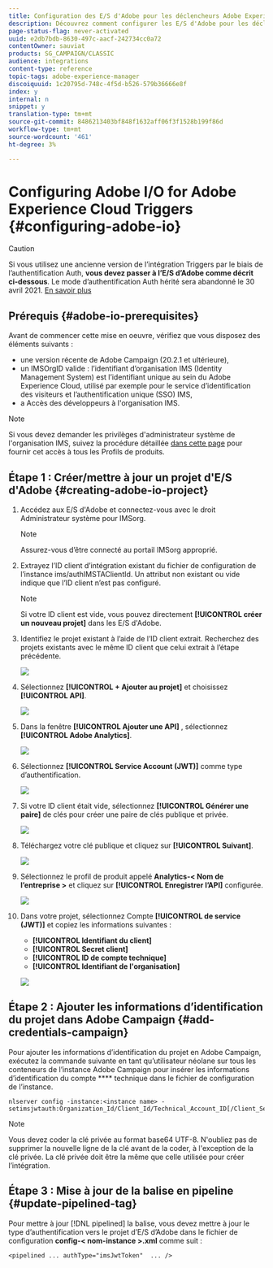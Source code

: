 ```yaml
---
title: Configuration des E/S d'Adobe pour les déclencheurs Adobe Experience Cloud
description: Découvrez comment configurer les E/S d'Adobe pour les déclencheurs Adobe Experience Cloud
page-status-flag: never-activated
uuid: e2db7bdb-8630-497c-aacf-242734cc0a72
contentOwner: sauviat
products: SG_CAMPAIGN/CLASSIC
audience: integrations
content-type: reference
topic-tags: adobe-experience-manager
discoiquuid: 1c20795d-748c-4f5d-b526-579b36666e8f
index: y
internal: n
snippet: y
translation-type: tm+mt
source-git-commit: 8486213403bf848f1632aff06f3f1528b199f86d
workflow-type: tm+mt
source-wordcount: '461'
ht-degree: 3%

---
```



# Configuring Adobe I/O for Adobe Experience Cloud Triggers {#configuring-adobe-io}

>[!CAUTION]
>
>Si vous utilisez une ancienne version de l’intégration Triggers par le biais de l’authentification Auth, **vous devez passer à l’E/S d’Adobe comme décrit ci-dessous**. Le mode d’authentification Auth hérité sera abandonné le 30 avril 2021. [En savoir plus](https://github.com/AdobeDocs/analytics-1.4-apis/blob/master/docs/APIEOL.md)

## Prérequis {#adobe-io-prerequisites}

Avant de commencer cette mise en oeuvre, vérifiez que vous disposez des éléments suivants :

* une version récente de Adobe Campaign (20.2.1 et ultérieure),
* un IMSOrgID valide : l’identifiant d’organisation IMS (Identity Management System) est l’identifiant unique au sein du Adobe Experience Cloud, utilisé par exemple pour le service d’identification des visiteurs et l’authentification unique (SSO) IMS,
* a Accès des développeurs à l&#39;organisation IMS.

>[!NOTE]
>
>Si vous devez demander les privilèges d&#39;administrateur système de l&#39;organisation IMS, suivez la procédure détaillée [dans cette page](https://helpx.adobe.com/ca/enterprise/admin-guide.html/ca/enterprise/using/manage-developers.ug.html) pour fournir cet accès à tous les Profils de produits.


## Étape 1 : Créer/mettre à jour un projet d&#39;E/S d&#39;Adobe {#creating-adobe-io-project}

1. Accédez aux E/S d&#39;Adobe et connectez-vous avec le droit Administrateur système pour IMSorg.

   >[!NOTE]
   >
   > Assurez-vous d’être connecté au portail IMSorg approprié.

1. Extrayez l’ID client d’intégration existant du fichier de configuration de l’instance ims/authIMSTAClientId. Un attribut non existant ou vide indique que l’ID client n’est pas configuré.

   >[!NOTE]
   >
   >Si votre ID client est vide, vous pouvez directement **[!UICONTROL créer un nouveau projet]** dans les E/S d&#39;Adobe.

1. Identifiez le projet existant à l’aide de l’ID client extrait. Recherchez des projets existants avec le même ID client que celui extrait à l’étape précédente.

   ![](assets/do-not-localize/adobe_io_8.png)

1. Sélectionnez **[!UICONTROL + Ajouter au projet]** et choisissez **[!UICONTROL API]**.

   ![](assets/do-not-localize/adobe_io_1.png)

1. Dans la fenêtre **[!UICONTROL Ajouter une API]** , sélectionnez **[!UICONTROL Adobe Analytics]**.

   ![](assets/do-not-localize/adobe_io_2.png)

1. Sélectionnez **[!UICONTROL Service Account (JWT)]** comme type d’authentification.

   ![](assets/do-not-localize/adobe_io_3.png)

1. Si votre ID client était vide, sélectionnez **[!UICONTROL Générer une paire]** de clés pour créer une paire de clés publique et privée.

   ![](assets/do-not-localize/adobe_io_4.png)

1. Téléchargez votre clé publique et cliquez sur **[!UICONTROL Suivant]**.

   ![](assets/do-not-localize/adobe_io_5.png)

1. Sélectionnez le profil de produit appelé **Analytics-&lt; Nom de l’entreprise >** et cliquez sur **[!UICONTROL Enregistrer l’API]** configurée.

   ![](assets/do-not-localize/adobe_io_6.png)

1. Dans votre projet, sélectionnez Compte **[!UICONTROL de service (JWT)]** et copiez les informations suivantes :
   * **[!UICONTROL Identifiant du client]**
   * **[!UICONTROL Secret client]**
   * **[!UICONTROL ID de compte technique]**
   * **[!UICONTROL Identifiant de l&#39;organisation]**

   ![](assets/do-not-localize/adobe_io_7.png)

## Étape 2 : Ajouter les informations d’identification du projet dans Adobe Campaign {#add-credentials-campaign}

Pour ajouter les informations d’identification du projet en Adobe Campaign, exécutez la commande suivante en tant qu’utilisateur néolane sur tous les conteneurs de l’instance Adobe Campaign pour insérer les informations d’identification du compte **** technique dans le fichier de configuration de l’instance.

```
nlserver config -instance:<instance name> -setimsjwtauth:Organization_Id/Client_Id/Technical_Account_ID[/Client_Secret[/Base64_encoded_Private_Key]]
```

>[!NOTE]
>
>Vous devez coder la clé privée au format base64 UTF-8. N&#39;oubliez pas de supprimer la nouvelle ligne de la clé avant de la coder, à l&#39;exception de la clé privée. La clé privée doit être la même que celle utilisée pour créer l’intégration.

## Étape 3 : Mise à jour de la balise en pipeline {#update-pipelined-tag}

Pour mettre à jour [!DNL pipelined] la balise, vous devez mettre à jour le type d’authentification vers le projet d’E/S d’Adobe dans le fichier de configuration **config-&lt; nom-instance >.xml** comme suit :

```
<pipelined ... authType="imsJwtToken"  ... />
```
